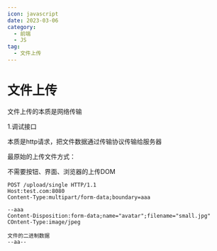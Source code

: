 ```yaml
---
icon: javascript
date: 2023-03-06
category:
  - 前端
  - JS
tag:
  - 文件上传
---
```


# 文件上传

文件上传的本质是网络传输

1.调试接口

本质是http请求，把文件数据通过传输协议传输给服务器

最原始的上传文件方式：

不需要按钮、界面、浏览器的上传DOM

```http
POST /upload/single HTTP/1.1
Host:test.com:8080
Content-Type:multipart/form-data;boundary=aaa

--aaa
Content-Disposition:form-data;name="avatar";filename="small.jpg"
COntent-Type:image/jpeg

文件的二进制数据
--aa--
```

